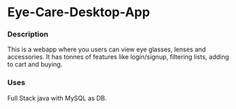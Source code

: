 Eye-Care-Desktop-App
=========

### Description 
This is a webapp where you users can view eye glasses, lenses and accessories. It has tonnes of features like login/signup, filtering lists, adding to cart and buying.

### Uses
Full Stack java with MySQL as DB. 
